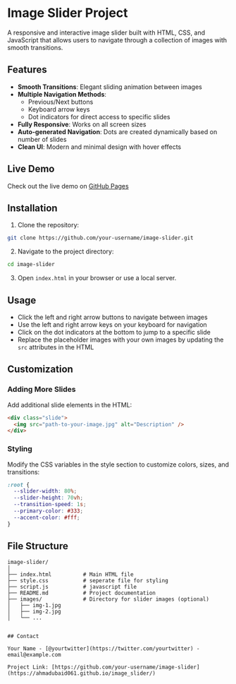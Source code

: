 # Image Slider Project

A responsive and interactive image slider built with HTML, CSS, and JavaScript that allows users to navigate through a collection of images with smooth transitions.

## Features

- **Smooth Transitions**: Elegant sliding animation between images
- **Multiple Navigation Methods**:
  - Previous/Next buttons
  - Keyboard arrow keys
  - Dot indicators for direct access to specific slides
- **Fully Responsive**: Works on all screen sizes
- **Auto-generated Navigation**: Dots are created dynamically based on number of slides
- **Clean UI**: Modern and minimal design with hover effects

## Live Demo

Check out the live demo on [GitHub Pages](https://ahmadubaid061.github.io/image_slider/)

## Installation

1. Clone the repository:
```bash
git clone https://github.com/your-username/image-slider.git
```

2. Navigate to the project directory:
```bash
cd image-slider
```

3. Open `index.html` in your browser or use a local server.

## Usage

- Click the left and right arrow buttons to navigate between images
- Use the left and right arrow keys on your keyboard for navigation
- Click on the dot indicators at the bottom to jump to a specific slide
- Replace the placeholder images with your own images by updating the `src` attributes in the HTML

## Customization

### Adding More Slides

Add additional slide elements in the HTML:
```html
<div class="slide">
  <img src="path-to-your-image.jpg" alt="Description" />
</div>
```

### Styling

Modify the CSS variables in the style section to customize colors, sizes, and transitions:
```css
:root {
  --slider-width: 80%;
  --slider-height: 70vh;
  --transition-speed: 1s;
  --primary-color: #333;
  --accent-color: #fff;
}
```

## File Structure

```
image-slider/
│
├── index.html          # Main HTML file
├── style.css           # seperate file for styling
├── script.js           # javascript file
├── README.md           # Project documentation
├── images/             # Directory for slider images (optional)
│   ├── img-1.jpg
│   ├── img-2.jpg
│   └── ...


## Contact

Your Name - [@yourtwitter](https://twitter.com/yourtwitter) - email@example.com

Project Link: [https://github.com/your-username/image-slider](https://ahmadubaid061.github.io/image_slider/)
